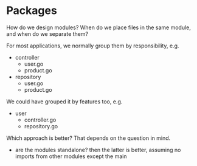 # Packages

How do we design modules? When do we place files in the same module, and when do we separate them?

For most applications, we normally group them by responsibility, e.g.
- controller
  - user.go
  - product.go
- repository
  - user.go
  - product.go

We could have grouped it by features too, e.g.

- user
  - controller.go
  - repository.go
 
Which approach is better? That depends on the question in mind.

- are the modules standalone? then the latter is better, assuming no imports from other modules except the main
